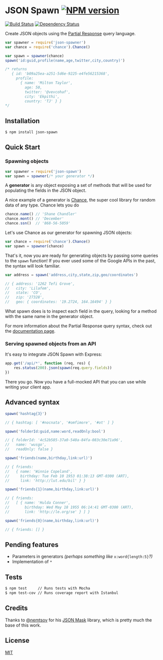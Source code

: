 # JSON Spawn [![NPM version](https://badge.fury.io/js/json-spawn.png)](http://badge.fury.io/js/json-spawn)
[![Build Status](https://secure.travis-ci.org/luisfarzati/json-spawn.png)](http://travis-ci.org/luisfarzati/json-spawn) [![Dependency Status](https://gemnasium.com/luisfarzati/json-spawn.svg)](https://gemnasium.com/luisfarzati/json-spawn)

Create JSON objects using the [Partial Response](https://developers.google.com/+/web/api/rest/#partial-responses) query language.

```js
var spawner = require('json-spawner')
var chance = require('chance').Chance()

var spawn = spawner(chance)
spawn('id:guid,profile(name,age,twitter,city,country)')

/* returns
   { id: 'b09a25ea-a251-5d6e-9225-e4fe56215368',
     profile:
       { name: 'Milton Taylor',
         age: 50,
         twitter: '@vevcohaf',
         city: 'Ekpithi',
         country: 'TJ' } }
*/
```

## Installation

```bash
$ npm install json-spawn
```

## Quick Start

### Spawning objects

```js
var spawner = require('json-spawn')
var spawn = spawner(/* your generator */)
```

A **generator** is any object exposing a set of methods that will be used for populating the fields in the JSON object.

A nice example of a generator is [Chance](http://chancejs.com/), the super cool library for random data of any type. Chance lets you do

```js
chance.name() // 'Shane Chandler'
chance.mont() // 'December'
chance.ssn()  // '868-56-5059'
```

Let's use Chance as our generator for spawning JSON objects:

```js
var chance = require('chance').Chance()
var spawn = spawner(chance)
```

That's it, now you are ready for generating objects by passing some queries to the `spawn` function! If you ever used some of the Google APIs in the past, the syntax will look familiar.

```js
var address = spawn('address,city,state,zip,geo/coordinates')

// { address: '1262 Tefi Grove',
//   city: 'Lilafem',
//   state: 'CO',
//   zip: '27328',
//   geo: { coordinates: '19.2724, 164.16494' } }
```

What spawn does is to inspect each field in the query, looking for a method with the same name in the generator object.

For more information about the Partial Response query syntax, check out the [documentation page](https://developers.google.com/+/web/api/rest/#partial-responses).

### Serving spawned objects from an API

It's easy to integrate JSON Spawn with Express:

```js
app.get('/api/*', function (req, res) {
	res.status(200).json(spawn(req.query.fields))
})
```

There you go. Now you have a full-mocked API that you can use while writing your client app.

## Advanced syntax

```js
spawn('hashtag{3}')

// { hashtag: [ '#nocnata', '#omfimore', '#ot' ] }
```
```js
spawn('folderId:guid,name:word,readOnly:bool')

// { folderId: '4c52b585-37a0-540a-84fa-083c30e71a96',
//   name: 'wusgo',
//   readOnly: false }
```
```js
spawn('friends(name,birthday,link:url)')

// { friends:
//   { name: 'Winnie Copeland',
//     birthday: Tue Feb 10 1953 01:38:13 GMT-0300 (ART),
//     link: 'http://lut.edu/bil' } }
```
```js
spawn('friends{1}(name,birthday,link:url)')

// { friends:
//   [ { name: 'Hulda Conner',
//       birthday: Wed May 18 1955 06:14:41 GMT-0300 (ART),
//       link: 'http://le.org/se' } ] }
```
```js
spawn('friends{0}(name,birthday,link:url)')

// { friends: [] }
```

## Pending features

* Parameters in generators *(perhaps something like* `x:word{length:5}`*?)*
* Implementation of `*`

## Tests

```bash
$ npm test     // Runs tests with Mocha
$ npm test-cov // Runs coverage report with Istanbul
```

## Credits

Thanks to [@nemtsov](https://github.com/nemtsov) for his [JSON Mask](https://github.com/nemtsov/json-mask) library, which is pretty much the base of this work.

## License

[MIT](/LICENSE)
